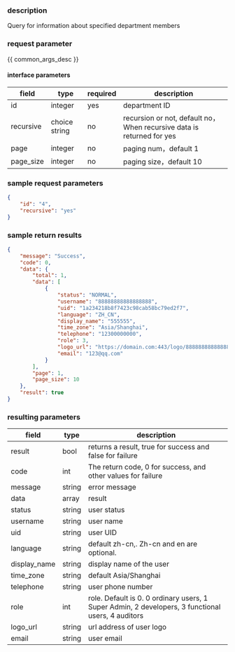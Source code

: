 ### description

Query for information about specified department members

### request parameter

{{ common_args_desc }}


#### interface parameters

| field      |  type      | required   |  description      |
|-----------|------------|--------|------------|
| id | integer | yes | department ID |
| recursive | choice string | no | recursion or not, default no， When recursive data is returned for yes|
| page | integer | no | paging num，default 1|
| page_size | integer | no | paging size，default 10|

### sample request parameters

``` json
{
    "id": "4",
    "recursive": "yes"
}
```

### sample return results

```json
{
    "message": "Success",
    "code": 0,
    "data": {
        "total": 1,
        "data": [
            {
                "status": "NORMAL",
                "username": "88888888888888888",
                "uid": "1a234218b8f7423c98cab58bc79ed2f7",
                "language": "ZH_CN",
                "display_name": "555555",
                "time_zone": "Asia/Shanghai",
                "telephone": "12300000000",
                "role": 3,
                "logo_url": "https://domain.com:443/logo/88888888888888888.png",
                "email": "123@qq.com"
            }
        ],
        "page": 1,
        "page_size": 10
    },
    "result": true
}
```

### resulting parameters

| field      | type      | description      |
|-----------|-----------|-----------|
|result| bool | returns a result, true for success and false for failure |
|code|int|The return code, 0 for success, and other values for failure|
|message|string|error message|
|data| array| result |
| status | string | user status |
| username | string | user name |
| uid | string | user UID |
| language | string | default zh-cn,. Zh-cn and en are optional. |
| display_name | string | display name of the user |
| time_zone | string | default Asia/Shanghai | telephone | string | user status |
| telephone | string | user phone number |
| role | int | role. Default is 0. 0 ordinary users, 1 Super Admin, 2 developers, 3 functional users, 4 auditors |
| logo_url | string | url address of user logo |
| email | string | user email |